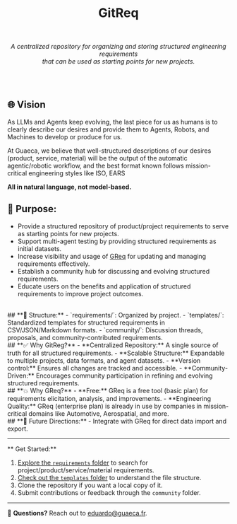 <div align="center">
    <h1> GitReq</h1>
    <br>


_A centralized repository for organizing and storing structured engineering requirements <br> that can be used as starting points for new projects._

<br>
<br>
</div>


## **🌐 Vision**  
As LLMs and Agents keep evolving, the last piece for us as humans is to clearly describe our desires 
and provide them to Agents, Robots, and Machines to develop or produce for us.

At Guaeca, we believe that well-structured descriptions of our desires (product, service, material) 
will be the output of the automatic agentic/robotic workflow,
and the best format known follows mission-critical engineering styles like ISO, EARS

**All in natural language, not model-based.**
<br>
## **🎯 Purpose:**  
- Provide a structured repository of product/project requirements to serve as starting points for new projects.  
- Support multi-agent testing by providing structured requirements as initial datasets.  
- Increase visibility and usage of [GReq](https://greq.guaeca.com) for updating and managing requirements effectively.  
- Establish a community hub for discussing and evolving structured requirements.  
- Educate users on the benefits and application of structured requirements to improve project outcomes.  
<br>
## **📂 Structure:**  
- `requirements/`: Organized by project.  
- `templates/`: Standardized templates for structured requirements in CSV/JSON/Markdown formats.  
- `community/`: Discussion threads, proposals, and community-contributed requirements.
<br>
## **✅ Why GitReg?**  
- **Centralized Repository:** A single source of truth for all structured requirements.  
- **Scalable Structure:** Expandable to multiple projects, data formats, and agent datasets.  
- **Version control:** Ensures all changes are tracked and accessible.  
- **Community-Driven:** Encourages community participation in refining and evolving structured requirements.
<br>
## **💥 Why GReq?**  
- **Free:** GReq is a free tool (basic plan) for requirements elicitation, analysis, and improvements.  
- **Engineering Quality:** GReq (enterprise plan) is already in use by companies in mission-critical domains like Automotive, Aerospatial, and more.  
<br>
## **🔮 Future Directions:**  
-  Integrate with GReq for direct data import and export.  


---


** Get Started:**  
1. [Explore the `requirements` folder](#) to search for project/product/service/material requirements.  
2. [Check out the `templates` folder](#) to understand the file structure.  
3. Clone the repository if you want a local copy of it.  
4. Submit contributions or feedback through the `community` folder.


---


📧 **Questions?** Reach out to [eduardo@guaeca.fr](mailto:eduardo@guaeca.fr).
